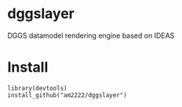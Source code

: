 # dggslayer
 DGGS datamodel rendering engine based on IDEAS

# Install

```
library(devtools)
install_github("am2222/dggslayer")

```
